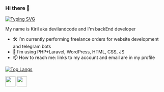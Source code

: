 ### Hi there 👋

<a href="https://git.io/typing-svg"><img src="https://readme-typing-svg.demolab.com?font=Fira+Code&pause=1000&color=1FF721&background=000000E9&center=true&vCenter=true&random=false&width=435&lines=Welcome+to+devilandcode" alt="Typing SVG" /></a>

My name is Kiril aka devilandcode and I'm backEnd developer

- 🛠 I’m currently performing freelance orders for website development and telegram bots
- 🔭 I’m using PHP+Laravel, WordPress, HTML, CSS, JS
- 📫 How to reach me: links to my account and email are in my profile

[![Top Langs](https://github-readme-stats.vercel.app/api/top-langs/?username=devilandcode&layout=compact)](https://github.com/anuraghazra/github-readme-stats)

<script src=" https://cdn.jsdelivr.net/npm/simple-icons@9.19.0/index.min.js "></script>
<img height="32" width="32" src="https://cdn.jsdelivr.net/npm/simple-icons@v9/icons/php.svg" />
<img height="32" width="32" src="https://unpkg.com/simple-icons@v9/icons/php.svg" />

